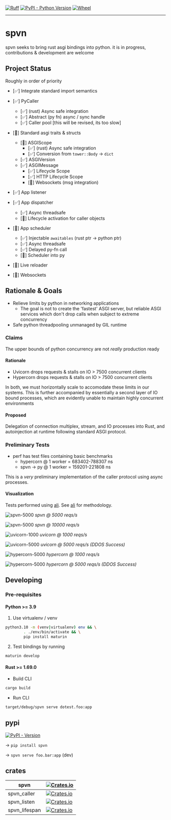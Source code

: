 [![Ruff](https://img.shields.io/endpoint?url=https://raw.githubusercontent.com/charliermarsh/ruff/main/assets/badge/v2.json)](https://github.com/charliermarsh/ruff)
[![PyPI - Python Version](https://img.shields.io/pypi/pyversions/spvn.svg?style=flat-square)](https://pypi.org/project/spvn)
[![Wheel](https://img.shields.io/pypi/wheel/spvn?style=flat-square)](https://pypi.org/project/spvn)

---

# spvn

spvn seeks to bring rust asgi bindings into python. it is in progress, contributions & development are welcome

## Project Status

Roughly in order of priority

- [✅] Integrate standard import semantics

- [✅] PyCaller
  - [✅] (rust) Async safe integration
  - [✅] Abstract (py fn) async / sync handle
  - [✅] Caller pool [this will be revised, its too slow]
- [🚧] Standard asgi traits & structs
  - [🚧] ASGIScope
    - [✅] (rust) Async safe integration
    - [✅] Conversion from `tower::Body` -> `dict`
  - [✅] ASGIVersion
  - [✅] ASGIMessage
    - [✅] Lifecycle Scope
    - [✅] HTTP Lifecycle Scope
    - [🚧] Websockets (msg integration)
- [✅] App listener
- [✅] App dispatcher
  - [✅] Async threadsafe
  - [🚧] Lifecycle activation for caller objects
- [🚧] App scheduler

  - [✅] Injectable `awaitables` (rust ptr -> python ptr)
  - [✅] Async threadsafe
  - [✅] Delayed py-fn call
  - [🚧] Scheduler into py

- [🚧] Live reloader
- [🚧] Websockets

## Rationale & Goals

- Relieve limits by python in networking applications
  - The goal is not to create the 'fastest' ASGI server, but reliable ASGI services which don't drop calls when subject to extreme concurrency
- Safe python threadpooling unmanaged by GIL runtime

### Claims

The upper bounds of python concurrency are not <i>really</i> production ready

#### Rationale

- Uvicorn drops requests & stalls on IO > 7500 concurrent clients
- Hypercorn drops requests & stalls on IO > 7500 concurrent clients

In both, we must horizontally scale to accomodate these limits in our systems. This is further accompanied by essentially a second layer of IO bound processes, which are evidently unable to maintain highly concurrent environments

#### Proposed

Delegation of connection multiplex, stream, and IO processes into Rust, and autoinjection at runtime following standard ASGI protocol.

### Preliminary Tests

- perf has test files containing basic benchmarks
  - hypercorn @ 1 worker = 683402-788307 ns
  - spvn -> py @ 1 worker = 159201-221808 ns

This is a <i>very</i> preliminary implementation of the caller protocol using async processes.

#### Visualization

Tests performed using [ali](https://github.com/nakabonne/ali). See [ali](./ali/README.md) for methodology.

![spvn-5000](./ali/spvn-5000.png)
_spvn @ 5000 reqs/s_

![spvn-5000](./ali/spvn-10000.png)
_spvn @ 10000 reqs/s_

![uvicorn-1000](./ali/uvicorn-1000.png)
_uvicorn @ 1000 reqs/s_

![uvicorn-5000](./ali/uvicorn-5000.png)
_uvicorn @ 5000 reqs/s (DDOS Success)_

![hypercorn-5000](./ali/hypercorn-1000.png)
_hypercorn @ 1000 reqs/s_

![hypercorn-5000](./ali/hypercorn-5000.png)
_hypercorn @ 5000 reqs/s (DDOS Success)_

## Developing

### Pre-requisites

#### Python >= 3.9

1. Use virtualenv / venv

```bash
python3.10 -m (venv|virtualenv) env && \
        . ./env/bin/activate && \
        pip install maturin
```

2. Test bindings by running

```bash
maturin develop
```

#### Rust >= 1.69.0

- Build CLI

```bash
cargo build
```

- Run CLI

```bash
target/debug/spvn serve dotest.foo:app
```

## pypi

[![PyPI - Version](https://img.shields.io/pypi/v/spvn.svg?style=flat-square)](https://pypi.org/project/spvn)

-> `pip install spvn`

-> `spvn serve foo.bar:app` (dev)

## crates

| spvn          | [![Crates.io](https://img.shields.io/crates/v/spvn.svg?style=flat-square)](https://crates.io/crates/spvn)                   |
| ------------- | --------------------------------------------------------------------------------------------------------------------------- |
| spvn_caller   | [![Crates.io](https://img.shields.io/crates/v/spvn_caller.svg?style=flat-square)](https://crates.io/crates/spvn_caller)     |
| spvn_listen   | [![Crates.io](https://img.shields.io/crates/v/spvn_listen.svg?style=flat-square)](https://crates.io/crates/spvn_listen)     |
| spvn_lifespan | [![Crates.io](https://img.shields.io/crates/v/spvn_lifespan.svg?style=flat-square)](https://crates.io/crates/spvn_lifespan) |
